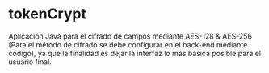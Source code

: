 # tokenCrypt
Aplicación Java para el cifrado de campos mediante AES-128 & AES-256 (Para el método de cifrado se debe configurar en el back-end mediante codigo), ya que la finalidad es dejar la interfaz lo más básica posible para el usuario final.
